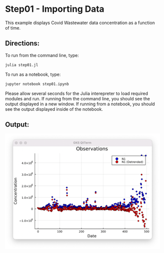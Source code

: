 Step01 - Importing Data
=======================

This example displays Covid Wastewater data concentration as a function of time.

Directions:
-----------
To run from the command line, type:
```sh
julia step01.jl
```
To run as a notebook, type:
```sh
jupyter notebook step01.ipynb
```

Please allow several seconds for the Julia interepreter to load required modules and run.  If running from the command line, you should see the output displayed in a new window.  If running from a notebook, you should see the output displayed inside of the notebook.

Output:
-------
![step01.png](images/step01.png)